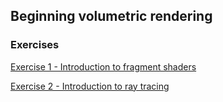 ## Beginning volumetric rendering

### Exercises
[Exercise 1 - Introduction to fragment shaders](exercises/exercise_1.md)

[Exercise 2 - Introduction to ray tracing](exercises/exercise_2.md)
